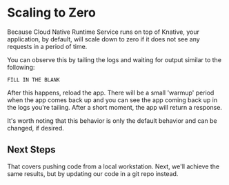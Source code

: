 # Scaling to Zero
Because Cloud Native Runtime Service runs on top of Knative, your application, by default, will scale down to zero if it does not see any requests in a period of time. 

You can observe this by tailing the logs and waiting for output similar to the following:

```
FILL IN THE BLANK
```

After this happens, reload the app. There will be a small 'warmup' period when the app comes back up and you can see the app coming back up in the logs you're tailing. After a short moment, the app will return a response. 

It's worth noting that this behavior is only the default behavior and can be changed, if desired.


## Next Steps
That covers pushing code from a local workstation. Next, we'll achieve the same results, but by updating our code in a git repo instead.
